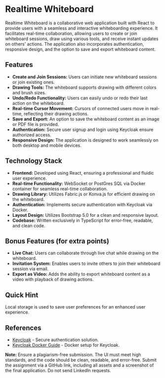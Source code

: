# Realtime Whiteboard

Realtime Whiteboard is a collaborative web application built with React to provide users with a seamless and interactive whiteboarding experience. It facilitates real-time collaboration, allowing users to create or join whiteboard sessions, draw using various tools, and receive instant updates on others' actions. The application also incorporates authentication, responsive design, and the option to save and export whiteboard content.

## Features

- **Create and Join Sessions:** Users can initiate new whiteboard sessions or join existing ones.
- **Drawing Tools:** The whiteboard supports drawing with different colors and brush sizes.
- **Undo/Redo Functionality:** Users can easily undo or redo their last action on the whiteboard.
- **Real-time Cursor Movement:** Cursors of connected users move in real-time, reflecting their drawing actions.
- **Save and Export:** An option to save the whiteboard content as an image or PDF file is provided.
- **Authentication:** Secure user signup and login using Keycloak ensure authorized access.
- **Responsive Design:** The application is designed to work seamlessly on both desktop and mobile devices.

## Technology Stack

- **Frontend:** Developed using React, ensuring a professional and fluidic user experience.
- **Real-time Functionality:** WebSocket or PostGres SQL via Docker container for seamless real-time collaboration.
- **Drawing Library:** Utilizes Fabric.js or Konva.js for efficient drawing on the whiteboard.
- **Authentication:** Implements secure authentication with Keycloak via Docker.
- **Layout Design:** Utilizes Bootstrap 5.0 for a clean and responsive layout.
- **Codebase:** Written exclusively in TypeScript for error-free, readable, and clean code.

## Bonus Features (for extra points)

- **Live Chat:** Users can collaborate through live chat while drawing on the whiteboard.
- **Invitation System:** Enables users to invite others to join their whiteboard session via email.
- **Export as Video:** Adds the ability to export whiteboard content as a video with playback of drawing actions.

## Quick Hint

Local storage is used to save user preferences for an enhanced user experience.

## References

- [Keycloak](https://www.keycloak.org/) - Secure authentication solution.
- [Keycloak Docker Guide](https://www.keycloak.org/getting-started/getting-started-docker) - Docker setup for Keycloak.

**Note:** Ensure a plagiarism-free submission. The UI must meet high standards, and the code should be clean, readable, and error-free. Submit the assignment via a GitHub link, including all assets and a screenshot of the final application. Do not send LinkedIn requests.
